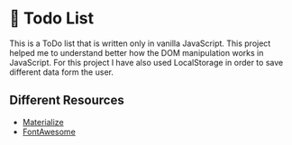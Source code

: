 # 🚀 Todo List

This is a ToDo list that is written only in vanilla JavaScript. This project helped me to understand better how the DOM manipulation works in JavaScript. For this project I have also used LocalStorage in order to save different data form the user.

## Different Resources

- [Materialize](https://materializecss.com/)
- [FontAwesome](https://fontawesome.com/)
